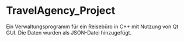 # TravelAgency_Project
Ein Verwaltungsprogramm für ein Reisebüro in C++ mit Nutzung von Qt GUI. Die Daten wurden als JSON-Datei hinzugefügt.
